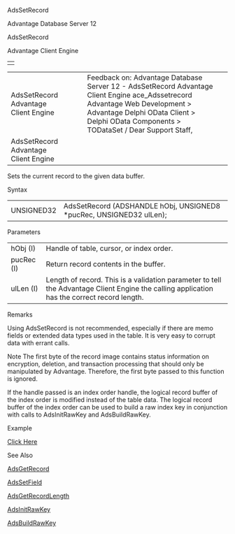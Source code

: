 AdsSetRecord




Advantage Database Server 12  

AdsSetRecord

Advantage Client Engine

|  |
| --- |
|  |

|  |  |  |  |  |
| --- | --- | --- | --- | --- |
| AdsSetRecord  Advantage Client Engine |  |  | Feedback on: Advantage Database Server 12 - AdsSetRecord Advantage Client Engine ace\_Adssetrecord Advantage Web Development > Advantage Delphi OData Client > Delphi OData Components > TODataSet / Dear Support Staff, |  |
| AdsSetRecord  Advantage Client Engine |  |  |  |  |

Sets the current record to the given data buffer.

Syntax

|  |  |
| --- | --- |
| UNSIGNED32 | AdsSetRecord (ADSHANDLE hObj,  UNSIGNED8 \*pucRec,  UNSIGNED32 ulLen); |

Parameters

|  |  |
| --- | --- |
| hObj (I) | Handle of table, cursor, or index order. |
| pucRec (I) | Return record contents in the buffer. |
| ulLen (I) | Length of record. This is a validation parameter to tell the Advantage Client Engine the calling application has the correct record length. |

Remarks

Using AdsSetRecord is not recommended, especially if there are memo fields or extended data types used in the table. It is very easy to corrupt data with errant calls.

Note The first byte of the record image contains status information on encryption, deletion, and transaction processing that should only be manipulated by Advantage. Therefore, the first byte passed to this function is ignored.

If the handle passed is an index order handle, the logical record buffer of the index order is modified instead of the table data. The logical record buffer of the index order can be used to build a raw index key in conjunction with calls to AdsInitRawKey and AdsBuildRawKey.

Example

[Click Here](ace_examples.htm#adssetrecordexample)

See Also

[AdsGetRecord](ace_adsgetrecord.htm)

[AdsSetField](ace_adssetfield.htm)

[AdsGetRecordLength](ace_adsgetrecordlength.htm)

[AdsInitRawKey](ace_adsinitrawkey.htm)

[AdsBuildRawKey](ace_adsbuildrawkey.htm)